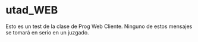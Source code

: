 # utad_WEB
 Esto es un test de la clase de Prog Web Cliente.
 Ninguno de estos mensajes se tomará en serio en un juzgado.
